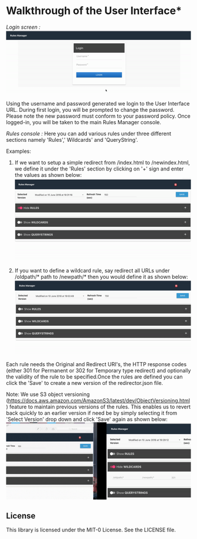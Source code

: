 # Walkthrough of the User Interface*

*Login screen :*
![Alt text](../imgs/login-animation.gif?raw=true "Login Screen")

Using the username and password generated we login to the User Interface URL. During first login, you will be prompted to change the password. Please note the new password must conform to your password policy. Once logged-in, you will be taken to the main Rules Manager console.

*Rules console :*
Here you can add various rules under three different sections namely 'Rules',' Wildcards' and 'QueryString'.

Examples:
1. If we want to setup a simple redirect from /index.html to /newindex.html,  we define it under the 'Rules' section by clicking on '+' sign and enter the values as shown below:
![Alt text](../imgs/simplerules-animation.gif?raw=true "Rules Console")

1.  If you want to define a wildcard rule, say redirect all URLs under /oldpath/* path to /newpath/* then you would define it as shown below:
![Alt text](../imgs/wildcardrules-animation.gif?raw=true "Wildcard Rules")

Each rule needs the Original and Redirect URI's, the HTTP response codes (either 301 for Permanent or 302 for Temporary type redirect) and optionally the validity of the rule to be specified.Once the rules are defined you can click the 'Save' to create a new version of the redirector.json file.

Note: We use S3 object versioning (https://docs.aws.amazon.com/AmazonS3/latest/dev/ObjectVersioning.html) feature to maintain previous versions of the rules. This enables us to revert back quickly to an earlier version if need be by simply selecting it from 'Select Version' drop down and click 'Save' again as shown below:
![Alt text](../imgs/revertback-animation.gif?raw=true "Revert to previous")

## License

This library is licensed under the MIT-0 License. See the LICENSE file.
